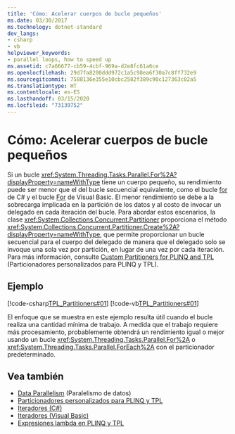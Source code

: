 ```yaml
---
title: 'Cómo: Acelerar cuerpos de bucle pequeños'
ms.date: 03/30/2017
ms.technology: dotnet-standard
dev_langs:
- csharp
- vb
helpviewer_keywords:
- parallel loops, how to speed up
ms.assetid: c7a66677-cb59-4cbf-969a-d2e8fc61a6ce
ms.openlocfilehash: 29d7fa8200ddd972c1a5c98ea6f30a7c8ff732e9
ms.sourcegitcommit: 7588136e355e10cbc2582f389c90c127363c02a5
ms.translationtype: HT
ms.contentlocale: es-ES
ms.lasthandoff: 03/15/2020
ms.locfileid: "73139752"
---
```

# <a name="how-to-speed-up-small-loop-bodies"></a>Cómo: Acelerar cuerpos de bucle pequeños
Si un bucle <xref:System.Threading.Tasks.Parallel.For%2A?displayProperty=nameWithType> tiene un cuerpo pequeño, su rendimiento puede ser menor que el del bucle secuencial equivalente, como el bucle [for](../../csharp/language-reference/keywords/for.md) de C# y el bucle [For](https://docs.microsoft.com/previous-versions/visualstudio/visual-studio-2008/44kykk21(v=vs.90)) de Visual Basic. El menor rendimiento se debe a la sobrecarga implicada en la partición de los datos y al costo de invocar un delegado en cada iteración del bucle. Para abordar estos escenarios, la clase <xref:System.Collections.Concurrent.Partitioner> proporciona el método <xref:System.Collections.Concurrent.Partitioner.Create%2A?displayProperty=nameWithType>, que permite proporcionar un bucle secuencial para el cuerpo del delegado de manera que el delegado solo se invoque una sola vez por partición, en lugar de una vez por cada iteración. Para más información, consulte [Custom Partitioners for PLINQ and TPL](../../../docs/standard/parallel-programming/custom-partitioners-for-plinq-and-tpl.md) (Particionadores personalizados para PLINQ y TPL).  
  
## <a name="example"></a>Ejemplo  
 [!code-csharp[TPL_Partitioners#01](../../../samples/snippets/csharp/VS_Snippets_Misc/tpl_partitioners/cs/partitioner01.cs#01)]
 [!code-vb[TPL_Partitioners#01](../../../samples/snippets/visualbasic/VS_Snippets_Misc/tpl_partitioners/vb/partitionercreate01.vb#01)]  
  
 El enfoque que se muestra en este ejemplo resulta útil cuando el bucle realiza una cantidad mínima de trabajo. A medida que el trabajo requiere más procesamiento, probablemente obtendrá un rendimiento igual o mejor usando un bucle <xref:System.Threading.Tasks.Parallel.For%2A> o <xref:System.Threading.Tasks.Parallel.ForEach%2A> con el particionador predeterminado.  
  
## <a name="see-also"></a>Vea también

- [Data Parallelism](../../../docs/standard/parallel-programming/data-parallelism-task-parallel-library.md) (Paralelismo de datos)
- [Particionadores personalizados para PLINQ y TPL](../../../docs/standard/parallel-programming/custom-partitioners-for-plinq-and-tpl.md)
- [Iteradores (C#)](../../csharp/programming-guide/concepts/iterators.md)
- [Iteradores (Visual Basic)](../../visual-basic/programming-guide/concepts/iterators.md)
- [Expresiones lambda en PLINQ y TPL](../../../docs/standard/parallel-programming/lambda-expressions-in-plinq-and-tpl.md)
